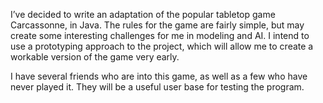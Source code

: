 I’ve decided to write an adaptation of the popular tabletop game Carcassonne, in Java.  The rules for the game are fairly simple, but may create some interesting challenges for me in modeling and AI.  I intend to use a prototyping approach to the project, which will allow me to create a workable version of the game very early.

I have several friends who are into this game, as well as a few who have never played it.   They will be a useful user base for testing the program.